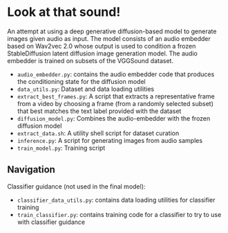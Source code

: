 # Look at that sound!
An attempt at using a deep generative diffusion-based model to generate images given audio as input. The model consists of an audio embedder based on Wav2vec 2.0 whose output is used to condition a frozen StableDiffusion latent diffusion image generation model. The audio embedder is trained on subsets of the VGGSound dataset.

* `audio_embedder.py`: contains the audio embedder code that produces the conditioning state for the diffusion model
* `data_utils.py`: Dataset and data loading utilities
* `extract_best_frames.py`: A script that extracts a representative frame from a video by choosing a frame (from a
  randomly selected subset) that best matches the text label provided with the dataset
* `diffusion_model.py`: Combines the audio-embedder with the frozen diffusion model
* `extract_data.sh`: A utility shell script for dataset curation
* `inference.py`: A script for generating images from audio samples 
* `train_model.py`: Training script

## Navigation
Classifier guidance (not used in the final model):
* `classifier_data_utils.py`: contains data loading utilities for classifier training
* `train_classifier.py`: contains training code for a classifier to try to use with classifier guidance

